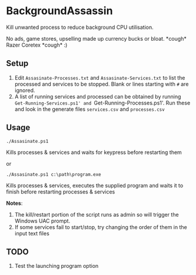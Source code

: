 # BackgroundAssassin
Kill unwanted process to reduce background CPU utilisation.

No ads, game stores, upselling made up currency bucks or bloat. \*cough\* Razer Coretex \*cough\* :)

## Setup

1. Edit `Assasinate-Processes.txt` and `Assasinate-Services.txt` to list the processed and services to be stopped. Blank or lines starting with `#` are ignored.
2. A list of running services and processed can be obtained by running `Get-Running-Services.ps1' and `Get-Running-Processes.ps1'. Run these and look in the generate files `services.csv` and `processes.csv`
## Usage

```
./Assasinate.ps1
```
Kills processes & services and waits for keypress before restarting them

or 
```
./Assasinate.ps1 c:\path\program.exe
```
Kills processes & services, executes the supplied program and waits it to finish before restarting processes & services

**Notes**:
1. The kill/restart portion of the script runs as admin so will trigger the Windows UAC prompt.
2. If some services fail to start/stop, try changing the order of them in the input text files

## TODO
1. Test the launching program option 